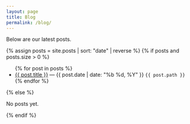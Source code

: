 ```yaml
---
layout: page
title: Blog
permalink: /blog/
---
```


Below are our latest posts.

{% assign posts = site.posts | sort: "date" | reverse %}
{% if posts and posts.size > 0 %}
<ul>
{% for post in posts %}
  <li>
    <a href="{{ post.url | relative_url }}">{{ post.title }}</a>
    — {{ post.date | date: "%b %d, %Y" }}
    <code>{{ post.path }}</code>   <!-- debug: shows source file -->
  </li>
{% endfor %}
</ul>
{% else %}
<p>No posts yet.</p>
{% endif %}

